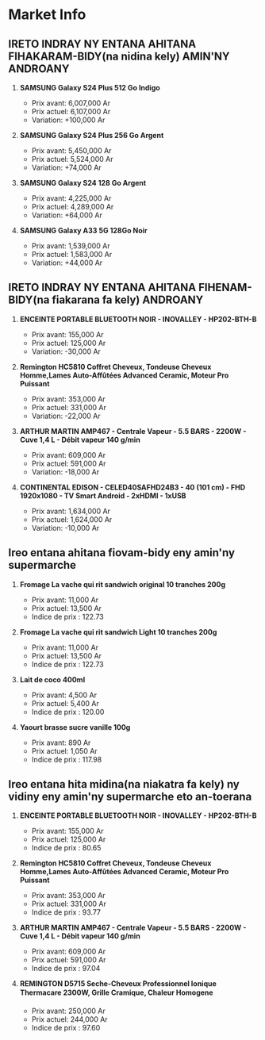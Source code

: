 # Market Info

## IRETO INDRAY NY ENTANA AHITANA FIHAKARAM-BIDY(na nidina kely) AMIN'NY ANDROANY

1. **SAMSUNG Galaxy S24 Plus 512 Go Indigo**
   - Prix avant: 6,007,000 Ar
   - Prix actuel: 6,107,000 Ar
   - Variation: +100,000 Ar

2. **SAMSUNG Galaxy S24 Plus 256 Go Argent**
   - Prix avant: 5,450,000 Ar
   - Prix actuel: 5,524,000 Ar
   - Variation: +74,000 Ar

3. **SAMSUNG Galaxy S24 128 Go Argent**
   - Prix avant: 4,225,000 Ar
   - Prix actuel: 4,289,000 Ar
   - Variation: +64,000 Ar

4. **SAMSUNG Galaxy A33 5G 128Go Noir**
   - Prix avant: 1,539,000 Ar
   - Prix actuel: 1,583,000 Ar
   - Variation: +44,000 Ar

## IRETO INDRAY NY ENTANA AHITANA FIHENAM-BIDY(na fiakarana fa kely) ANDROANY

1. **ENCEINTE PORTABLE BLUETOOTH NOIR - INOVALLEY - HP202-BTH-B**
   - Prix avant: 155,000 Ar
   - Prix actuel: 125,000 Ar
   - Variation: -30,000 Ar

2. **Remington HC5810 Coffret Cheveux, Tondeuse Cheveux Homme,Lames Auto-Affûtées Advanced Ceramic, Moteur Pro Puissant**
   - Prix avant: 353,000 Ar
   - Prix actuel: 331,000 Ar
   - Variation: -22,000 Ar

3. **ARTHUR MARTIN AMP467 - Centrale Vapeur - 5.5 BARS - 2200W - Cuve 1,4 L - Débit vapeur 140 g/min**
   - Prix avant: 609,000 Ar
   - Prix actuel: 591,000 Ar
   - Variation: -18,000 Ar

4. **CONTINENTAL EDISON - CELED40SAFHD24B3 - 40 (101 cm) - FHD 1920x1080 - TV Smart Android - 2xHDMI - 1xUSB**
   - Prix avant: 1,634,000 Ar
   - Prix actuel: 1,624,000 Ar
   - Variation: -10,000 Ar

## Ireo entana ahitana fiovam-bidy eny amin'ny supermarche

1. **Fromage La vache qui rit sandwich original 10 tranches 200g**
   - Prix avant: 11,000 Ar
   - Prix actuel: 13,500 Ar
   - Indice de prix : 122.73

2. **Fromage La vache qui rit sandwich Light 10 tranches 200g**
   - Prix avant: 11,000 Ar
   - Prix actuel: 13,500 Ar
   - Indice de prix : 122.73

3. **Lait de coco 400ml**
   - Prix avant: 4,500 Ar
   - Prix actuel: 5,400 Ar
   - Indice de prix : 120.00

4. **Yaourt brasse sucre vanille 100g**
   - Prix avant: 890 Ar
   - Prix actuel: 1,050 Ar
   - Indice de prix : 117.98

## Ireo entana hita midina(na niakatra fa kely) ny vidiny eny amin'ny supermarche eto an-toerana

1. **ENCEINTE PORTABLE BLUETOOTH NOIR - INOVALLEY - HP202-BTH-B**
   - Prix avant: 155,000 Ar
   - Prix actuel: 125,000 Ar
   - Indice de prix : 80.65

2. **Remington HC5810 Coffret Cheveux, Tondeuse Cheveux Homme,Lames Auto-Affûtées Advanced Ceramic, Moteur Pro Puissant**
   - Prix avant: 353,000 Ar
   - Prix actuel: 331,000 Ar
   - Indice de prix : 93.77

3. **ARTHUR MARTIN AMP467 - Centrale Vapeur - 5.5 BARS - 2200W - Cuve 1,4 L - Débit vapeur 140 g/min**
   - Prix avant: 609,000 Ar
   - Prix actuel: 591,000 Ar
   - Indice de prix : 97.04

4. **REMINGTON D5715 Seche-Cheveux Professionnel Ionique Thermacare 2300W, Grille Cramique, Chaleur Homogene**
   - Prix avant: 250,000 Ar
   - Prix actuel: 244,000 Ar
   - Indice de prix : 97.60

